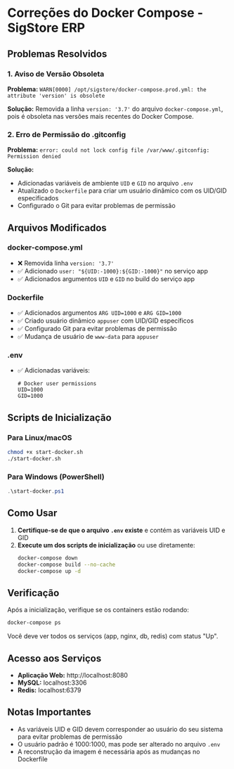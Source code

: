 # Correções do Docker Compose - SigStore ERP

## Problemas Resolvidos

### 1. Aviso de Versão Obsoleta
**Problema:** `WARN[0000] /opt/sigstore/docker-compose.prod.yml: the attribute 'version' is obsolete`

**Solução:** Removida a linha `version: '3.7'` do arquivo `docker-compose.yml`, pois é obsoleta nas versões mais recentes do Docker Compose.

### 2. Erro de Permissão do .gitconfig
**Problema:** `error: could not lock config file /var/www/.gitconfig: Permission denied`

**Solução:** 
- Adicionadas variáveis de ambiente `UID` e `GID` no arquivo `.env`
- Atualizado o `Dockerfile` para criar um usuário dinâmico com os UID/GID especificados
- Configurado o Git para evitar problemas de permissão

## Arquivos Modificados

### docker-compose.yml
- ❌ Removida linha `version: '3.7'`
- ✅ Adicionado `user: "${UID:-1000}:${GID:-1000}"` no serviço app
- ✅ Adicionados argumentos `UID` e `GID` no build do serviço app

### Dockerfile
- ✅ Adicionados argumentos `ARG UID=1000` e `ARG GID=1000`
- ✅ Criado usuário dinâmico `appuser` com UID/GID específicos
- ✅ Configurado Git para evitar problemas de permissão
- ✅ Mudança de usuário de `www-data` para `appuser`

### .env
- ✅ Adicionadas variáveis:
  ```
  # Docker user permissions
  UID=1000
  GID=1000
  ```

## Scripts de Inicialização

### Para Linux/macOS
```bash
chmod +x start-docker.sh
./start-docker.sh
```

### Para Windows (PowerShell)
```powershell
.\start-docker.ps1
```

## Como Usar

1. **Certifique-se de que o arquivo `.env` existe** e contém as variáveis UID e GID
2. **Execute um dos scripts de inicialização** ou use diretamente:
   ```bash
   docker-compose down
   docker-compose build --no-cache
   docker-compose up -d
   ```

## Verificação

Após a inicialização, verifique se os containers estão rodando:
```bash
docker-compose ps
```

Você deve ver todos os serviços (app, nginx, db, redis) com status "Up".

## Acesso aos Serviços

- **Aplicação Web:** http://localhost:8080
- **MySQL:** localhost:3306
- **Redis:** localhost:6379

## Notas Importantes

- As variáveis UID e GID devem corresponder ao usuário do seu sistema para evitar problemas de permissão
- O usuário padrão é 1000:1000, mas pode ser alterado no arquivo `.env`
- A reconstrução da imagem é necessária após as mudanças no Dockerfile 